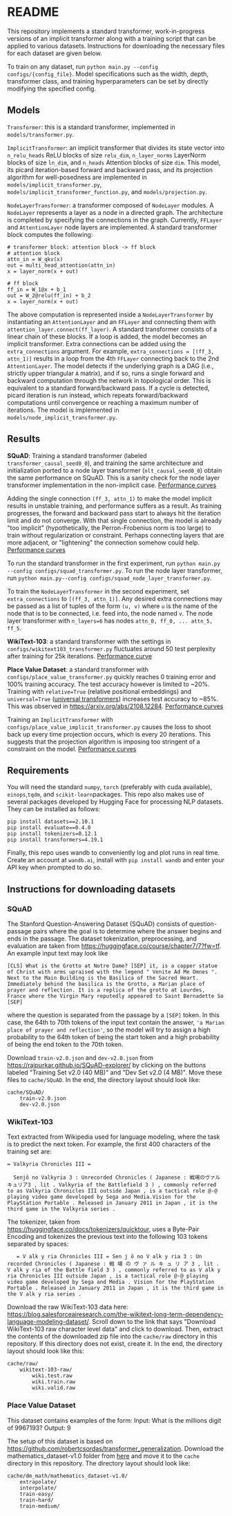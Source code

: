 
# README
This repository implements a standard transformer, work-in-progress versions of an implicit transformer along with a training script that can be applied to various datasets. Instructions for downloading the necessary files for each dataset are given below.

To train on any dataset, run `python main.py --config configs/{config_file}`. Model specifications such as the width, depth, transformer class, and training hyperparameters can be set by directly modifying the specified config.

## Models
`Transformer`: this is a standard transformer, implemented in `models/transformer.py`.

`ImplicitTransformer`: an implicit transformer that divides its state vector into `n_relu_heads` ReLU blocks of size `relu_dim`, `n_layer_norms` LayerNorm blocks of size `ln_dim`, and `n_heads` Attention blocks of size `dim`. This model, its picard iteration-based forward and backward pass, and its projection algorithm for well-posedness are implemented in `models/implicit_transformer.py`, `models/implicit_transformer_function.py`, and `models/projection.py`.

`NodeLayerTransformer`: a transformer composed of `NodeLayer` modules. A `NodeLayer` represents a layer as a node in a directed graph. The architecture is completed by specifying the connections in the graph. Currently, `FFLayer` and `AttentionLayer` node layers are implemented. A standard transformer block computes the following:
```
# transformer block: attention block -> ff block
# attention block
attn_in = W_qkv(x)
out = multi_head_attention(attn_in)
x = layer_norm(x + out)

# ff block
ff_in = W_1@x + b_1
out = W_2@relu(ff_in) + b_2
x = layer_norm(x + out)
```
The above computation is represented inside a `NodeLayerTransformer` by instantiating an `AttentionLayer` and an `FFLayer` and connecting them with `attention_layer.connect(ff_layer)`. A standard transformer consists of a linear chain of these blocks. If a loop is added, the model becomes an implicit transformer. Extra connections can be added using the `extra_connections` argument. For example, `extra_connections = [(ff_3, attn_1)]` results in a loop from the 4th `FFLayer` connecting back to the 2nd `AttentionLayer`.
The model detects if the underlying graph is a DAG (i.e., strictly upper triangular `A` matrix), and if so, runs a single forward and backward computation through the network in topological order. This is equivalent to a standard forward/backward pass. If a cycle is detected, picard iteration is run instead, which repeats forward/backward computations until convergence or reaching a maximum number of iterations. The model is implemented in `models/node_implicit_transformer.py`.


## Results
**SQuAD**: Training a standard transformer (labeled `transformer_causal_seed0_0`), and training the same architecture and initialization ported to a node layer transformer (`nlt_causal_seed0_0`) obtain the same performance on SQuAD. This is a sanity check for the node layer transformer implementation in the non-implicit case.
[Performance curves](https://api.wandb.ai/links/forestyang/dxux823e)

Adding the single connection `(ff_3, attn_1)` to make the model implicit results in unstable training, and performance suffers as a result. As training progresses, the forward and backward pass start to always hit the iteration limit and do not converge. With that single connection, the model is already "too implicit" (hypothetically, the Perron-Frobenius norm is too large) to train without regularization or constraint. Perhaps connecting layers that are more adjacent, or "lightening" the connection somehow could help.
[Performance curves](https://api.wandb.ai/links/forestyang/pr1279v2)

To run the standard transformer in the first experiment, run `python main.py --config configs/squad_transformer.py`. To run the node layer transformer, run `python main.py--config configs/squad_node_layer_transformer.py`.

To train the `NodeLayerTransformer` in the second experiment, set `extra_connections` to `[(ff_3, attn_1)]`. Any desired extra connections may be passed as a list of tuples of the form `(u, v)` where `u` is the name of the node that is to be connected, i.e. feed into, the node named `v`. The node layer transformer with `n_layers=6` has nodes `attn_0, ff_0, ... attn_5, ff_5`.

**WikiText-103**: a standard transformer with the settings in `configs/wikitext103_transformer.py` fluctuates around 50 test perplexity after training for 25k iterations.
[Performance curve](https://api.wandb.ai/links/forestyang/a78hzo4i)

**Place Value Dataset**: a standard transformer with `configs/place_value_transformer.py` quickly reaches 0 training error and 100% training accuracy. The test accuracy however is limited to ~20%. Training with `relative=True` (relative positional embeddings) and `universal=True` ([universal transformers](https://arxiv.org/abs/1807.03819)) increases test accuracy to ~85%. This was observed in https://arxiv.org/abs/2108.12284. 
[Performance curves](https://api.wandb.ai/links/forestyang/jlme0ixh)

Training an `ImplicitTransformer` with `configs/place_value_implicit_transformer.py` causes the loss to shoot back up every time projection occurs, which is every 20 iterations. This suggests that the projection algorithm is imposing too stringent of a constraint on the model.
[Performance curves](https://api.wandb.ai/links/forestyang/zxn41eq6)

## Requirements
You will need the standard `numpy`, `torch` (preferably with cuda available), `einops`,`tqdm`, and `scikit-learn`packages.
This repo also makes use of several packages developed by Hugging Face for processing NLP datasets. They can be installed as follows:
```
pip install datasets==2.10.1
pip install evaluate==0.4.0
pip install tokenizers=0.12.1
pip install transformers=4.19.1
```
Finally, this repo uses wandb to conveniently log and plot runs in real time. Create an account at `wandb.ai`, install with `pip install wandb` and enter your API key when prompted to do so.

## Instructions for downloading datasets
### SQuAD
The Stanford Question-Answering Dataset (SQuAD) consists of question-passage pairs where the goal is to determine where the answer begins and ends in the passage. The dataset tokenization, preprocessing, and evaluation are taken from https://huggingface.co/course/chapter7/7?fw=tf. 
An example input text may look like
```
[CLS] What is the Grotto at Notre Dame? [SEP] it, is a copper statue of Christ with arms upraised with the legend " Venite Ad Me Omnes ". Next to the Main Building is the Basilica of the Sacred Heart. Immediately behind the basilica is the Grotto, a Marian place of prayer and reflection. It is a replica of the grotto at Lourdes, France where the Virgin Mary reputedly appeared to Saint Bernadette So [SEP]
```
where the question is separated from the passage by a `[SEP]` token. In this case, the 64th to 70th tokens of the input text contain the answer, `'a Marian place of prayer and reflection'`, so the model will try to assign a high probability to the 64th token of being the start token and a high probability of being the end token to the 70th token.

Download `train-v2.0.json` and `dev-v2.0.json` from https://rajpurkar.github.io/SQuAD-explorer/ by clicking on the buttons labeled "Training Set v2.0 (40 MB)" and "Dev Set v2.0 (4 MB)". Move these files to `cache/SQuAD`. In the end, the directory layout should look like:
```
cache/SQuAD/
    train-v2.0.json
    dev-v2.0.json
```
### WikiText-103
Text extracted from Wikipedia used for language modeling, where the task is to predict the next token. For example, the first 400 characters of the training set are:
```
= Valkyria Chronicles III = 

  Senjō no Valkyria 3 : Unrecorded Chronicles ( Japanese : 戦場のヴァルキュリア3 , lit . Valkyria of the Battlefield 3 ) , commonly referred to as Valkyria Chronicles III outside Japan , is a tactical role @-@ playing video game developed by Sega and Media.Vision for the PlayStation Portable . Released in January 2011 in Japan , it is the third game in the Valkyria series .
```
   The tokenizer, taken from https://huggingface.co/docs/tokenizers/quicktour, uses a Byte-Pair Encoding and tokenizes the previous text into the following 103 tokens separated by spaces:
```
   = V alk y ria Chronicles III = Sen j ō no V alk y ria 3 : Un recorded Chronicles ( Japanese : 戦 場 の ヴ ァ ル キ ュ リ ア 3 , lit . V alk y ria of the Battle field 3 ) , commonly referred to as V alk y ria Chronicles III outside Japan , is a tactical role @-@ playing video game developed by Sega and Media . Vision for the PlayStation Portable . Released in January 2011 in Japan , it is the third game in the V alk y ria series .
```
   Download the raw WikiText-103 data here: https://blog.salesforceairesearch.com/the-wikitext-long-term-dependency-language-modeling-dataset/. Scroll down to the link that says "Download WikiText-103 raw character level data" and click to download.
   Then, extract the contents of the downloaded zip file into the `cache/raw` directory in this repository. If this directory does not exist, create it. In the end, the directory layout should look like this:
```
cache/raw/
    wikitext-103-raw/
        wiki.test.raw
        wiki.train.raw
        wiki.valid.raw
```

### Place Value Dataset
This dataset contains examples of the form:
Input: What is the millions digit of 9967193?
Output: 9

The setup of this dataset is based on https://github.com/robertcsordas/transformer_generalization.
Download the mathematics_dataset-v1.0 folder from [here](https://drive.google.com/drive/folders/1PDcNYAkqEbQP-k5do1YohczgHtQGl8mM?usp=share_link) and move it to the `cache` directory in this repository. The directory layout should look like:
```
cache/dm_math/mathematics_dataset-v1.0/
    extrapolate/
    interpolate/
    train-easy/
    train-hard/
    train-medium/
```
